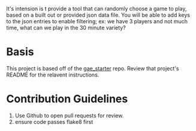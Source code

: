 It's intension is t provide a tool that can randomly choose a game to play, based on a built out or provided json data file.
You will be able to add keys to the json entries to enable filtering; ex: we have 3 players and not much time, what can we play in the 30 minute variety?

Basis
=======
This project is based off of the [gae_starter](https://github.com/bradbenjamin-wf/gae_starter) repo.
Review that project's README for the relavent instructions.


Contribution Guidelines
=======
1. Use Github to open pull requests for review.
2. ensure code passes flake8 first
